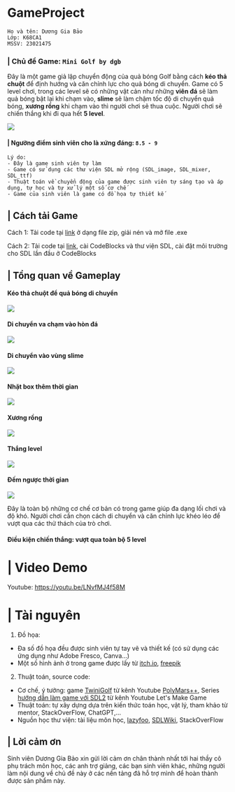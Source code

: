 # GameProject
 
```
Họ và tên: Dương Gia Bảo
Lớp: K68CA1
MSSV: 23021475
```

### | Chủ đề Game: `Mini Golf by dgb`
Đây là một game giả lập chuyển động của quả bóng Golf bằng cách **kéo thả chuột** để định hướng và căn chỉnh lực cho quả bóng di chuyển. Game có 5 level chơi, trong các level sẽ có những vật cản như những **viên đá** sẽ làm quả bóng bật lại khi chạm vào, **slime** sẽ làm chậm tốc độ di chuyển quả bóng, **xương rồng** khi chạm vào thì người chơi sẽ thua cuộc. Người chơi sẽ chiến thắng khi đi qua hết **5 level**.

![](screenshots/menu.png)

#### | Ngưỡng điểm sinh viên cho là xứng đáng: `8.5 - 9`
```
Lý do:
- Đây là game sinh viên tự làm
- Game có sử dụng các thư viện SDL mở rộng (SDL_image, SDL_mixer, SDL_ttf)
- Thuật toán về chuyển động của game được sinh viên tự sáng tạo và áp dụng, tự học và tự xử lý một số cơ chế
- Game của sinh viên là game có đồ họa tự thiết kế
```

## | Cách tải Game
Cách 1: Tải code tại [link](https://github.com/dgb1106/GameProject/tree/main) ở dạng file zip, giải nén và mở file .exe

Cách 2: Tải code tại [link](https://github.com/dgb1106/GameProject/tree/main), cài CodeBlocks và thư viện SDL, cài đặt môi trường cho SDL lần đầu ở CodeBlocks

## | Tổng quan về Gameplay

#### Kéo thả chuột để quả bóng di chuyển
![](screenshots/align.gif)

#### Di chuyển va chạm vào hòn đá
![](screenshots/collide.gif)

#### Di chuyển vào vùng slime
![](screenshots/slime.gif)

#### Nhặt box thêm thời gian
![](screenshots/collect.gif)

#### Xương rồng
![](screenshots/cactus.gif)

#### Thắng level
![](screenshots/winLevels.gif)

#### Đếm ngược thời gian
![](screenshots/countdown.gif)

Đây là toàn bộ những cơ chế cơ bản có trong game giúp đa dạng lối chơi và độ khó. Người chơi cần chọn cách di chuyển và căn chỉnh lực khéo léo để vượt qua các thử thách của trò chơi.

#### Điều kiện chiến thắng: vượt qua toàn bộ 5 level

# | Video Demo
Youtube: https://youtu.be/LNvfMJ4f58M

# | Tài nguyên
1. Đồ họa:
- Đa số đồ họa đều được sinh viên tự tay vẽ và thiết kế (có sử dụng các ứng dụng như Adobe Fresco, Canva...)
- Một số hình ảnh ở trong game được lấy từ [itch.io](https://itch.io/), [freepik](https://www.freepik.com)

2. Thuật toán, source code:
- Cơ chế, ý tưởng: game [TwiniGolf](https://www.youtube.com/watch?v=iEn0ozP-jxc) từ kênh Youtube [PolyMars++](https://www.youtube.com/@PolyMarsLIVE), Series [hướng dẫn làm game với SDL2](https://l.facebook.com/l.php?u=https%3A%2F%2Fyoutube.com%2Fplaylist%3Flist%3DPLhfAbcv9cehhkG7ZQK0nfIGJC_C-wSLrx%26si%3DBWRxdF580jgXODUn&h=AT13OEDZigP4oA20Tv7HP_heZbkzXQ2wmH9Z5KFxYoSRSEx83RV88BZbUjLPgUADQVuThOoPhfY475fkLsVDKEAmtWs4ff9V4kZ2TGKVulq-_kjf2wNlHedRCeqSSjrkUUvtjiCEHSb6knE&s=1) từ kênh Youtube Let's Make Game
- Thuật toán: tự xây dựng dựa trên kiến thức toán học, vật lý, tham khảo từ mentor, StackOverFlow, ChatGPT,...
- Nguồn học thư viện: tài liệu môn học, [lazyfoo](https://lazyfoo.net/), [SDLWiki](https://wiki.libsdl.org/SDL2/CategoryAPI), StackOverFlow

## | Lời cảm ơn
Sinh viên Dương Gia Bảo xin gửi lời cảm ơn chân thành nhất tới hai thầy cô phụ trách môn học, các anh trợ giảng, các bạn sinh viên khác, những người làm nội dung về chủ đề này ở các nền tảng đã hỗ trợ mình để hoàn thành được sản phẩm này.